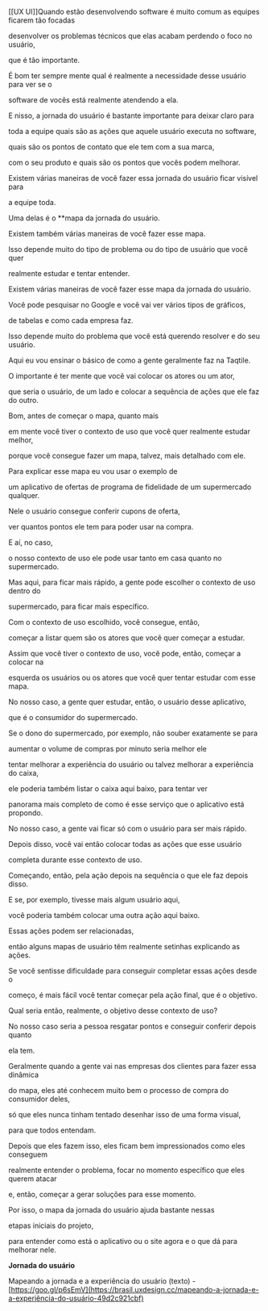 [[UX UI]]Quando estão desenvolvendo software é muito comum as equipes ficarem tão focadas

desenvolver os problemas técnicos que elas acabam perdendo o foco no usuário,

que é tão importante.

É bom ter sempre mente qual é realmente a necessidade desse usuário para ver se o

software de vocês está realmente atendendo a ela.

E nisso, a jornada do usuário é bastante importante para deixar claro para

toda a equipe quais são as ações que aquele usuário executa no software,

quais são os pontos de contato que ele tem com a sua marca,

com o seu produto e quais são os pontos que vocês podem melhorar.

Existem várias maneiras de você fazer essa jornada do usuário ficar visível para

a equipe toda.

Uma delas é o **mapa da jornada do usuário.

Existem também várias maneiras de você fazer esse mapa.

Isso depende muito do tipo de problema ou do tipo de usuário que você quer

realmente estudar e tentar entender.

Existem várias maneiras de você fazer esse mapa da jornada do usuário.

Você pode pesquisar no Google e você vai ver vários tipos de gráficos,

de tabelas e como cada empresa faz.

Isso depende muito do problema que você está querendo resolver e do seu usuário.

Aqui eu vou ensinar o básico de como a gente geralmente faz na Taqtile.

O importante é ter mente que você vai colocar os atores ou um ator,

que seria o usuário, de um lado e colocar a sequência de ações que ele faz do outro.

Bom, antes de começar o mapa, quanto mais

em mente você tiver o contexto de uso que você quer realmente estudar melhor,

porque você consegue fazer um mapa, talvez, mais detalhado com ele.

Para explicar esse mapa eu vou usar o exemplo de

um aplicativo de ofertas de programa de fidelidade de um supermercado qualquer.

Nele o usuário consegue conferir cupons de oferta,

ver quantos pontos ele tem para poder usar na compra.

E aí, no caso,

o nosso contexto de uso ele pode usar tanto em casa quanto no supermercado.

Mas aqui, para ficar mais rápido, a gente pode escolher o contexto de uso dentro do

supermercado, para ficar mais específico.

Com o contexto de uso escolhido, você consegue, então,

começar a listar quem são os atores que você quer começar a estudar.

Assim que você tiver o contexto de uso, você pode, então, começar a colocar na

esquerda os usuários ou os atores que você quer tentar estudar com esse mapa.

No nosso caso, a gente quer estudar, então, o usuário desse aplicativo,

que é o consumidor do supermercado.

Se o dono do supermercado, por exemplo, não souber exatamente se para

aumentar o volume de compras por minuto seria melhor ele

tentar melhorar a experiência do usuário ou talvez melhorar a experiência do caixa,

ele poderia também listar o caixa aqui baixo, para tentar ver

panorama mais completo de como é esse serviço que o aplicativo está propondo.

No nosso caso, a gente vai ficar só com o usuário para ser mais rápido.

Depois disso, você vai então colocar todas as ações que esse usuário

completa durante esse contexto de uso.

Começando, então, pela ação depois na sequência o que ele faz depois disso.

E se, por exemplo, tivesse mais algum usuário aqui,

você poderia também colocar uma outra ação aqui baixo.

Essas ações podem ser relacionadas,

então alguns mapas de usuário têm realmente setinhas explicando as ações.

Se você sentisse dificuldade para conseguir completar essas ações desde o

começo, é mais fácil você tentar começar pela ação final, que é o objetivo.

Qual seria então, realmente, o objetivo desse contexto de uso?

No nosso caso seria a pessoa resgatar pontos e conseguir conferir depois quanto

ela tem.

Geralmente quando a gente vai nas empresas dos clientes para fazer essa dinâmica

do mapa, eles até conhecem muito bem o processo de compra do consumidor deles,

só que eles nunca tinham tentado desenhar isso de uma forma visual,

para que todos entendam.

Depois que eles fazem isso, eles ficam bem impressionados como eles conseguem

realmente entender o problema, focar no momento específico que eles querem atacar

e, então, começar a gerar soluções para esse momento.

Por isso, o mapa da jornada do usuário ajuda bastante nessas

etapas iniciais do projeto,

para entender como está o aplicativo ou o site agora e o que dá para melhorar nele.

**Jornada do usuário**

Mapeando a jornada e a experiência do usuário (texto) - [https://goo.gl/p6sEmV](https://brasil.uxdesign.cc/mapeando-a-jornada-e-a-experiência-do-usuário-49d2c921cbf)
